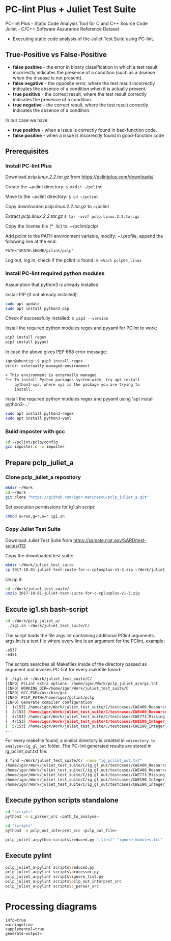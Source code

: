 
# PC-lint Plus + Juliet Test Suite

PC-lint Plus - Static Code Analysis Tool for C and C++ Source Code  
Juliet - C/C++ Software Assurance Reference Dataset

- Executing static code analysis of the Juliet Test Suite using PC-lint.

## True-Positive vs False-Positive

- **false positive** - the error in binary classification in which a test result incorrectly indicates the presence of a condition (such as a disease when the disease is not present). 
- **false negative** - the opposite error, where the test result incorrectly indicates the absence of a condition when it is actually present. 
- **true positive** - the correct result, where the test result correctly indicates the presence of a condition.
- **true negative** - the correct result, where the test result correctly indicates the absence of a condition.

In our case we have:
- **true positive** - when a issue is correctly found in bad-function code.
- **false positive** - when a issue is incorrectly found in good-function code

## Prerequisites

### Install PC-lint Plus

Download *pclp.linux.2.2.tar.gz* from https://pclintplus.com/downloads/

Create the ~pclint directory: `$ mkdir ~/pclint`

Move to the ~pclint directory: `$ cd ~/pclint`

Copy downloaded *pclp.linux.2.2.tar.gz* to ~/pclint

Extract *pclp.linux.2.2.tar.gz* `$ tar -xvzf pclp.linux.2.2.tar.gz`

Copy the license file (* .lic) to: ~/pclint/pclp/

Add pclint to the PATH environment variable, modify: ~/.profile, append the following line at the end:

    PATH="$PATH:$HOME/pclint/pclp"

Log out, log in, check if the pclint is found: `$ which pclp64_linux`

### Install PC-lint required python modules

Assumption that python3 is already installed.

Install PIP (if not already installed):

```bash
sudo apt update
sudo apt install python3-pip
```

Check if successfully installed: `$ pip3 --version`

Install the required python modules regex and pyyaml for PClint to work:

```bash
pip3 install regex
pip3 install pyyaml
```

In case the above gives PEP 668 error message:

```bash
igor@ubuntig:~$ pip3 install regex
error: externally-managed-environment

× This environment is externally managed
╰─> To install Python packages system-wide, try apt install
    python3-xyz, where xyz is the package you are trying to
    install.
```

Install the required python modules regex and pyyaml using 'apt install python3-...'

```bash
sudo apt install python3-regex
sudo apt install python3-yaml
```

### Build imposter with gcc

```bash
cd ~/pclint/pclp/config
gcc imposter.c -o imposter
```

## Prepare pclp_juliet_a

### Clone pclp_juliet_a repository

```bash
mkdir ~/Work
cd ~/Work
git clone "https://github.com/igor-marinescu/pclp_juliet_a.git"
```

Set execution permissions for ig1.sh script:

```bash
chmod u=rwx,g=r,o=r ig1.sh
```

### Copy Juliet Test Suite

Download Juliet Test Suite from https://samate.nist.gov/SARD/test-suites/112

Copy the downloaded test suite:

```bash
mkdir ~/Work/juliet_test_suite
cp 2017-10-01-juliet-test-suite-for-c-cplusplus-v1-3.zip ~/Work/juliet_test_suite/
```

Unzip it:

```bash
cd ~/Work/juliet_test_suite/
unzip 2017-10-01-juliet-test-suite-for-c-cplusplus-v1-3.zip
```

## Excute ig1.sh bash-script

```bash
cd ~/Work/pclp_juliet_a/
 ./ig1.sh ~/Work/juliet_test_suite/C/
```

The script loads the file args.lnt containing additional PClint arguments. 
args.lnt is a text file where every line is an argument for the PClint, example:

```
-e537
-e451
```

The scripts searches all Makefiles inside of the directory passed as argument and invokes PC-lint for every makefile found:

```bash
$ ./ig1.sh ~/Work/juliet_test_suite/C/
[INFO] PCLint extra options: /home/igor/Work/pclp_juliet_a/args.lnt
[INFO] WORKING_DIR=/home/igor/Work/juliet_test_suite/C
[INFO] GCC_EXE=/usr/bin/gcc
[INFO] PCLP_PATH=/home/igor/pclint/pclp
[INFO] Generate compiler configuration
[  1/153] /home/igor/Work/juliet_test_suite/C/testcases/CWE400_Resource_Exhaustion/s02/Makefile
[  2/153] /home/igor/Work/juliet_test_suite/C/testcases/CWE400_Resource_Exhaustion/s01/Makefile
[  3/153] /home/igor/Work/juliet_test_suite/C/testcases/CWE773_Missing_Reference_to_Active_File_Descriptor_or_Handle/Makefile
[  4/153] /home/igor/Work/juliet_test_suite/C/testcases/CWE190_Integer_Overflow/s03/Makefile
[  5/153] /home/igor/Work/juliet_test_suite/C/testcases/CWE190_Integer_Overflow/s02/Makefile
...
```

For every makefile found, a similar directory is created in `<directory to analyze>/ig_gl_out` folder.
The PC-lint generated results are stored in ig_pclint_out.txt file:

```bash
$ find ~/Work/juliet_test_suite/C/ -name "ig_pclint_out.txt"
/home/igor/Work/juliet_test_suite/C/ig_gl_out/testcases/CWE400_Resource_Exhaustion/s02/ig_pclint_out.txt
/home/igor/Work/juliet_test_suite/C/ig_gl_out/testcases/CWE400_Resource_Exhaustion/s01/ig_pclint_out.txt
/home/igor/Work/juliet_test_suite/C/ig_gl_out/testcases/CWE773_Missing_Reference_to_Active_File_Descriptor_or_Handle/ig_pclint_out.txt
/home/igor/Work/juliet_test_suite/C/ig_gl_out/testcases/CWE190_Integer_Overflow/s03/ig_pclint_out.txt
/home/igor/Work/juliet_test_suite/C/ig_gl_out/testcases/CWE190_Integer_Overflow/s02/ig_pclint_out.txt
```

## Execute python scripts standalone

```bash
cd "scripts"
python3 -m c_parser_src <path_to_analyse>
```

```bash
cd "scripts"
python3 -m pclp_out_interpret_src <pclp_out_file>
```

```bash
pclp_juliet_a>python scripts\reduced.py ".\test" "ignore_modules.txt"
```

## Execute pylint

```bash
pclp_juliet_a>pylint scripts\reduced.py
pclp_juliet_a>pylint scripts\processor.py
pclp_juliet_a>pylint scripts\ignore_list.py
pclp_juliet_a>pylint scripts\pclp_out_interpret_src
pclp_juliet_a>pylint scripts\c_parser_src
```

# Processing diagrams

```
info=true
warning=true
supplemental=true
generate-output=        
```
